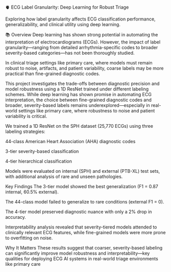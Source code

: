 🫀 ECG Label Granularity: Deep Learning for Robust Triage

Exploring how label granularity affects ECG classification performance, generalizability, and clinical utility using deep learning.

📚 Overview
Deep learning has shown strong potential in automating the interpretation of electrocardiograms (ECGs). However, the impact of label granularity—ranging from detailed arrhythmia-specific codes to broader severity-based categories—has not been thoroughly studied.

In clinical triage settings like primary care, where models must remain robust to noise, artifacts, and patient variability, coarse labels may be more practical than fine-grained diagnostic codes.

This project investigates the trade-offs between diagnostic precision and model robustness using a 1D ResNet trained under different labeling schemes.
While deep learning has shown promise in automating ECG interpretation, the choice between fine-grained diagnostic codes and broader, severity-based labels remains underexplored—especially in real-world settings like primary care, where robustness to noise and patient variability is critical.

We trained a 1D ResNet on the SPH dataset (25,770 ECGs) using three labeling strategies:

44-class American Heart Association (AHA) diagnostic codes

3-tier severity-based classification

4-tier hierarchical classification

Models were evaluated on internal (SPH) and external (PTB-XL) test sets, with additional analysis of rare and unseen pathologies.

Key Findings
The 3-tier model showed the best generalization (F1 = 0.87 internal, 60.5% external).

The 44-class model failed to generalize to rare conditions (external F1 = 0).

The 4-tier model preserved diagnostic nuance with only a 2% drop in accuracy.

Interpretability analysis revealed that severity-tiered models attended to clinically relevant ECG features, while fine-grained models were more prone to overfitting on noise.

Why It Matters
These results suggest that coarser, severity-based labeling can significantly improve model robustness and interpretability—key qualities for deploying ECG AI systems in real-world triage environments like primary care
